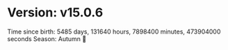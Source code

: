 # Version: v15.0.6
Time since birth: 5485 days, 131640 hours, 7898400 minutes, 473904000 seconds
Season: Autumn 🍁
